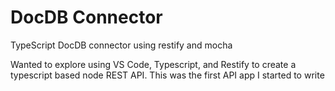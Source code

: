 # DocDB Connector

TypeScript DocDB connector using restify and mocha

Wanted to explore using VS Code, Typescript, and Restify to create a typescript based node REST API.  This was the first API app I started to write
